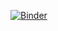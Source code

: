 [![Binder](https://mybinder.org/badge.svg)](https://mybinder.org/v2/gh/sv9388/active_passive/master)
